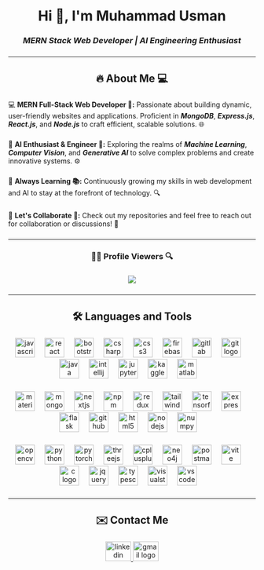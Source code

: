 <!--
<div align="center">
  <img height="200" src="https://media.licdn.com/dms/image/v2/D5616AQGawJzuqjXzAQ/profile-displaybackgroundimage-shrink_350_1400/profile-displaybackgroundimage-shrink_350_1400/0/1735127530936?e=1741219200&v=beta&t=xCR-JSEo5nvmlx0pPlICng4S44sve3HcAPl5FNhzVJ0"  />
</div>

----
-->

###

<h1 align="center">Hi 👋, I'm Muhammad Usman</h1>

###

***<h3 align="center">MERN Stack Web Developer | AI Engineering Enthusiast</h3>***

###

---

<h2 align="center">🔥 About Me 💻</h2>

###

<!--

<p align="left">Hi there! I'm a passionate MERN full-stack web developer with a strong focus on building dynamic, user-friendly websites and applications. My expertise in the MERN stack (MongoDB, Express.js, React.js, and Node.js) enables me to create efficient, high-performing solutions tailored to unique needs. Explore my repositories to see my projects and contributions to web development!<br><br>I'm also exploring the exciting world of AI engineering. My interests include Machine Learning, Computer Vision, and Generative AI, where I apply cutting-edge techniques to solve complex problems, create innovative systems, and explore AI's creative potential.</p>

###

<p align="left">💻 MERN Full-Stack Web Developer: Passionate about building dynamic, user-friendly websites and applications. Proficient in MongoDB, Express.js, React.js, and Node.js to craft efficient, scalable solutions.<br><br>🤖 AI Enthusiast & Engineer: Exploring the realms of Machine Learning, Computer Vision, and Generative AI to solve complex problems and create innovative systems.<br><br>🌱 Always Learning: Continuously growing my skills in web development and AI to stay at the forefront of technology.<br><br>🚀 Let's Collaborate: Check out my repositories and feel free to reach out for collaboration or discussions!"</p>

###

-->


💻 **MERN Full-Stack Web Developer 🚀:** Passionate about building dynamic, user-friendly websites and applications. Proficient in ***MongoDB***, ***Express.js***, ***React.js***, and ***Node.js*** to craft efficient, scalable solutions. 🌐

###

🤖 **AI Enthusiast & Engineer 🧠:** Exploring the realms of ***Machine Learning***, ***Computer Vision***, and ***Generative AI*** to solve complex problems and create innovative systems. ⚙️

###

🌱 **Always Learning 📚:** Continuously growing my skills in web development and AI to stay at the forefront of technology. 🔍

###

🚀 **Let's Collaborate 🤝:** Check out my repositories and feel free to reach out for collaboration or discussions! 💬

###

---

###

<h3 align="center">👨‍💻 Profile Viewers 🔍</h3>

###

<div align="center">
  <img src="https://profile-counter.glitch.me/Muhammad-Usman21/count.svg?"  />
</div>

###

----

###

<h2 align="center">🛠️ Languages and Tools</h2>

###

<div align="center">
  <img src="https://skillicons.dev/icons?i=js" height="40" alt="javascript logo"  />
  <img width="12" />
  <img src="https://skillicons.dev/icons?i=react" height="40" alt="react logo"  />
  <img width="12" />
  <img src="https://skillicons.dev/icons?i=bootstrap" height="40" alt="bootstrap logo"  />
  <img width="12" />
  <img src="https://skillicons.dev/icons?i=cs" height="40" alt="csharp logo"  />
  <img width="12" />
  <img src="https://skillicons.dev/icons?i=css" height="40" alt="css3 logo"  />
  <img width="12" />
  <img src="https://skillicons.dev/icons?i=firebase" height="40" alt="firebase logo"  />
  <img width="12" />
  <img src="https://skillicons.dev/icons?i=gitlab" height="40" alt="gitlab logo"  />
  <img width="12" />
  <img src="https://skillicons.dev/icons?i=git" height="40" alt="git logo"  />
  <img width="12" />
  <img src="https://skillicons.dev/icons?i=java" height="40" alt="java logo"  />
  <img width="12" />
  <img src="https://cdn.jsdelivr.net/gh/devicons/devicon/icons/intellij/intellij-original.svg" height="40" alt="intellij logo"  />
  <img width="12" />
  <img src="https://cdn.jsdelivr.net/gh/devicons/devicon/icons/jupyter/jupyter-original-wordmark.svg" height="40" alt="jupyter logo"  />
  <img width="12" />
  <img src="https://cdn.jsdelivr.net/gh/devicons/devicon/icons/kaggle/kaggle-original.svg" height="40" alt="kaggle logo"  />
  <img width="12" />
  <img src="https://skillicons.dev/icons?i=matlab" height="40" alt="matlab logo"  />
  <img width="12" />

  ###

  <img src="https://skillicons.dev/icons?i=materialui" height="40" alt="materialui logo"  />
  <img width="12" />
  <img src="https://skillicons.dev/icons?i=mongodb" height="40" alt="mongodb logo"  />
  <img width="12" />
  <img src="https://skillicons.dev/icons?i=nextjs" height="40" alt="nextjs logo"  />
  <img width="12" />
  <img src="https://cdn.jsdelivr.net/gh/devicons/devicon/icons/npm/npm-original-wordmark.svg" height="40" alt="npm logo"  />
  <img width="12" />
  <img src="https://skillicons.dev/icons?i=redux" height="40" alt="redux logo"  />
  <img width="12" />
  <img src="https://skillicons.dev/icons?i=tailwind" height="40" alt="tailwindcss logo"  />
  <img width="12" />
  <img src="https://skillicons.dev/icons?i=tensorflow" height="40" alt="tensorflow logo"  />
  <img width="12" />
  <img src="https://skillicons.dev/icons?i=express" height="40" alt="express logo"  />
  <img width="12" />
  <img src="https://skillicons.dev/icons?i=flask" height="40" alt="flask logo"  />
  <img width="12" />
  <img src="https://skillicons.dev/icons?i=github" height="40" alt="github logo"  />
  <img width="12" />
  <img src="https://skillicons.dev/icons?i=html" height="40" alt="html5 logo"  />
  <img width="12" />
  <img src="https://skillicons.dev/icons?i=nodejs" height="40" alt="nodejs logo"  />
  <img width="12" />
  <img src="https://cdn.jsdelivr.net/gh/devicons/devicon/icons/numpy/numpy-original.svg" height="40" alt="numpy logo"  />
  <img width="12" />

  ###

  <img src="https://cdn.jsdelivr.net/gh/devicons/devicon/icons/opencv/opencv-original.svg" height="40" alt="opencv logo"  />
  <img width="12" />
  <img src="https://skillicons.dev/icons?i=py" height="40" alt="python logo"  />
  <img width="12" />
  <img src="https://skillicons.dev/icons?i=pytorch" height="40" alt="pytorch logo"  />
  <img width="12" />
  <img src="https://skillicons.dev/icons?i=threejs" height="40" alt="threejs logo"  />
  <img width="12" />
  <img src="https://skillicons.dev/icons?i=cpp" height="40" alt="cplusplus logo"  />
  <img width="12" />
  <img src="https://cdn.simpleicons.org/neo4j/4581C3" height="40" alt="neo4j logo"  />
  <img width="12" />
  <img src="https://skillicons.dev/icons?i=postman" height="40" alt="postman logo"  />
  <img width="12" />
  <img src="https://skillicons.dev/icons?i=vite" height="40" alt="vite logo"  />
  <img width="12" />
  <img src="https://skillicons.dev/icons?i=c" height="40" alt="c logo"  />
  <img width="12" />
  <img src="https://skillicons.dev/icons?i=jquery" height="40" alt="jquery logo"  />
  <img width="12" />
  <img src="https://skillicons.dev/icons?i=ts" height="40" alt="typescript logo"  />
  <img width="12" />
  <img src="https://skillicons.dev/icons?i=visualstudio" height="40" alt="visualstudio logo"  />
  <img width="12" />
  <img src="https://skillicons.dev/icons?i=vscode" height="40" alt="vscode logo"  />
  <img width="12" />

</div>

###


<!--

----

###

<h2 align="center">🏆 GitHub Stats 🌟</h2>

###

<div align="center">
  <img src="https://github-readme-stats.vercel.app/api?username=Muhammad-Usman21&hide_title=false&hide_rank=false&show_icons=true&include_all_commits=true&count_private=true&disable_animations=false&theme=dark&locale=en&hide_border=false&order=1" height="160" alt="stats graph"  />
  <img src="https://github-readme-stats.vercel.app/api/top-langs?username=Muhammad-Usman21&locale=en&hide_title=false&layout=compact&card_width=320&langs_count=4&theme=dark&hide_border=false&order=2" height="160" alt="languages graph"  />
</div>

###

-->

----

###

<h2 align="center">✉️ Contact Me</h2>

###

<div align="center">
  <a href="https://www.linkedin.com/in/musman21" target="_blank">
    <img src="https://raw.githubusercontent.com/maurodesouza/profile-readme-generator/master/src/assets/icons/social/linkedin/default.svg" width="52" height="40" alt="linkedin logo"  />
  </a>
  <a href="mailto:musman.akhtar21@gmail.com" target="_blank">
    <img src="https://raw.githubusercontent.com/maurodesouza/profile-readme-generator/master/src/assets/icons/social/gmail/default.svg" width="52" height="40" alt="gmail logo"  />
  </a>
</div>

###
